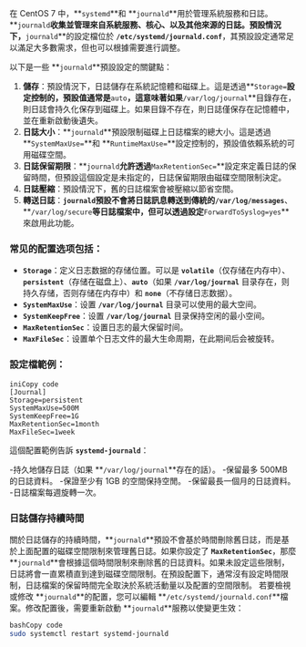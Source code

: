 在 CentOS 7 中，**`systemd`**和 **`journald`**用於管理系統服務和日誌。 **`journald`**收集並管理來自系統服務、核心、以及其他來源的日誌。預設情況下，**`journald`**的設定檔位於 **`/etc/systemd/journald.conf`**，其預設設定通常足以滿足大多數需求，但也可以根據需要進行調整。

以下是一些 **`journald`**預設設定的關鍵點：

1. **儲存**：預設情況下，日誌儲存在系統記憶體和磁碟上。這是透過**`Storage=`**設定控制的，預設值通常是**`auto`**，這意味著如果**`/var/log/journal`**目錄存在，則日誌會持久化保存到磁碟上。如果目錄不存在，則日誌僅保存在記憶體中，並在重新啟動後遺失。
2. **日誌大小**：**`journald`**預設限制磁碟上日誌檔案的總大小。這是透過 **`SystemMaxUse=`**和 **`RuntimeMaxUse=`**設定控制的，預設值依賴系統的可用磁碟空間。
3. **日誌保留期限**：**`journald`**允許透過**`MaxRetentionSec=`**設定來定義日誌的保留時間，但預設這個設定是未指定的，日誌保留期限由磁碟空間限制決定。
4. **日誌壓縮**：預設情況下，舊的日誌檔案會被壓縮以節省空間。
5. **轉送日誌**：**`journald`**預設不會將日誌訊息轉送到傳統的**`/var/log/messages`**、**`/var/log/secure`**等日誌檔案中，但可以透過設定**`ForwardToSyslog=yes`**來啟用此功能。
### **常见的配置选项包括：**

- **`Storage`**：定义日志数据的存储位置。可以是 **`volatile`**（仅存储在内存中）、**`persistent`**（存储在磁盘上）、**`auto`**（如果 **`/var/log/journal`** 目录存在，则持久存储，否则存储在内存中）和 **`none`**（不存储日志数据）。
- **`SystemMaxUse`**：设置 **`/var/log/journal`** 目录可以使用的最大空间。
- **`SystemKeepFree`**：设置 **`/var/log/journal`** 目录保持空闲的最小空间。
- **`MaxRetentionSec`**：设置日志的最大保留时间。
- **`MaxFileSec`**：设置单个日志文件的最大生命周期，在此期间后会被旋转。

### **設定檔範例：**

```
iniCopy code
[Journal]
Storage=persistent
SystemMaxUse=500M
SystemKeepFree=1G
MaxRetentionSec=1month
MaxFileSec=1week

```

這個配置範例告訴 **`systemd-journald`**：

-持久地儲存日誌（如果 **`/var/log/journal`**存在的話）。
-保留最多 500MB 的日誌資料。
-保證至少有 1GB 的空間保持空閒。
-保留最長一個月的日誌資料。
-日誌檔案每週旋轉一次。

### **日誌儲存持續時間**
關於日誌儲存的持續時間，**`journald`**預設不會基於時間刪除舊日誌，而是基於上面配置的磁碟空間限制來管理舊日誌。如果你設定了 **`MaxRetentionSec`**，那麼 **`journald`**會根據這個時間限制來刪除舊的日誌資料。如果未設定這些限制，日誌將會一直累積直到達到磁碟空間限制。在預設配置下，通常沒有設定時間限制，日誌檔案的保留時間完全取決於系統活動量以及配置的空間限制。
若要檢視或修改 **`journald`**的配置，您可以編輯 **`/etc/systemd/journald.conf`**檔案。修改配置後，需要重新啟動 **`journald`**服務以使變更生效：

```bash
bashCopy code
sudo systemctl restart systemd-journald

```
